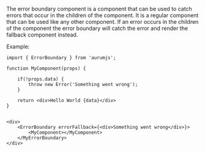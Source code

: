 The error boundary component is a component that can be used to catch errors that occur in the children of the component. It is a regular component that can be used like any other component. If an error occurs in the children of the component the error boundary will catch the error and render the fallback component instead.

Example:

```
import { ErrorBoundary } from 'aurumjs';

function MyComponent(props) {

    if(!props.data) {
        throw new Error('Something went wrong');
    }

    return <div>Hello World {data}</div>
}


<div>
    <ErrorBoundary errorFallback={<div>Something went wrong</div>}>
        <MyComponent></MyComponent>
    </MyErrorBoundary>
</div>
```
